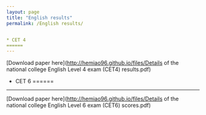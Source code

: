 ```yaml
---
layout: page
title: "English results"
permalink: /English results/


* CET 4
====== 
---
```


[Download paper here](http://hemiao96.github.io/files/Details of the national college English Level 4 exam (CET4) results.pdf)


* CET 6
====== 
---

[Download paper here](http://hemiao96.github.io/files/Details of the national college English Level 6 exam (CET6) scores.pdf)



